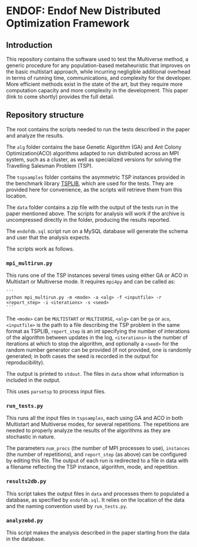 # ENDOF: Endof New Distributed Optimization Framework 

## Introduction

This repository contains the software used to test the Multiverse method, a generic procedure for any population-based metaheuristic that improves on the basic multistart approach, while incurring negligible additional overhead in terms of running time, communications, and complexity for the developer. More efficient methods exist in the state of the art, but they require more computation capacity and more complexity in the development. This paper (link to come shortly) provides the full detail.


## Repository structure

The root contains the scripts needed to run the tests described in the paper and analyze the results.

The `alg` folder contains the base Genetic Algorithm (GA) and Ant Colony Optimization(ACO) algorithms adapted to run distributed across an MPI system, such as a cluster, as well as specialized versions for solving the Travelling Salesman Problem (TSP).

The `tspsamples` folder contains the asymmetric TSP instances provided in the benchmark library [TSPLIB](http://comopt.ifi.uni-heidelberg.de/software/TSPLIB95/), which are used for the tests. They are provided here for convenience, as the scripts will retrieve them from this location.

The `data` folder contains a zip file with the output of the tests run in the paper mentioned above. The scripts for analysis will work if the archive is uncompressed directly in the folder, producing the results reported.

The `endofdb.sql` script run on a MySQL database will generate the schema and user that the analysis expects.

The scripts work as follows.


### `mpi_multirun.py`

This runs one of the TSP instances several times using either GA or ACO in Multistart or Multiverse mode. It requires `mpi4py` and can be called as:

    ```
    python mpi_multirun.py -m <mode> -a <alg> -f <inputfile> -r <report_step> -i <iterations> -s <seed>
    ```
The `<mode>` can be `MULTISTART` or `MULTIVERSE`, `<alg>` can be `ga` or `aco`, `<inputfile>` is the path to a file describing the TSP problem in the same format as TSPLIB, `report_step` is an int specifying the number of interations of the algorithm between updates in the log, `<iterations>` is the number of iterations at which to stop the algorithm, and optionally a `<seed>` for the random number generator can be provided (if not provided, one is randomly generated; in both cases the seed is recorded in the output for reproducibility).

The output is printed to `stdout`. The files in `data` show what information is included in the output.

This uses `parsetsp` to process input files.


### `run_tests.py`

This runs all the input files in `tspsamples`, each using GA and ACO in both Multistart and Multiverse modes, for several repetitions. The repetitions are needed to properly analyze the results of the algorithms as they are stochastic in nature.

The parameters `num_procs` (the number of MPI processes to use), `instances` (the number of repetitions), and `report_step` (as above) can be configured by editing this file. The output of each run is redirected to a file in data with a filename reflecting the TSP instance, algorithm, mode, and repetition.


### `results2db.py`

This script takes the output files in `data` and processes them to populated a database, as specified by `endofdb.sql`. It relies on the location of the data and the naming convention used by `run_tests.py`.


### `analyzebd.py`

This script makes the analysis described in the paper starting from the data in the database.
